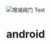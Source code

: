 ![增减阀门](https://user-images.githubusercontent.com/5945825/116343533-2bf32000-a817-11eb-9503-6b161e4c09b1.png)
Test
# android
